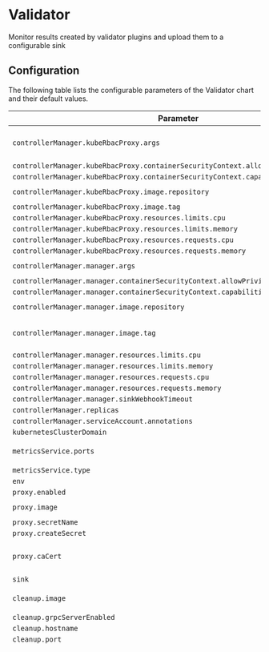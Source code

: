 
Validator
===========

Monitor results created by validator plugins and upload them to a configurable sink


## Configuration

The following table lists the configurable parameters of the Validator chart and their default values.

| Parameter                | Description             | Default        |
| ------------------------ | ----------------------- | -------------- |
| `controllerManager.kubeRbacProxy.args` |  | `["--secure-listen-address=0.0.0.0:8443", "--upstream=http://127.0.0.1:8080/", "--logtostderr=true", "--v=0"]` |
| `controllerManager.kubeRbacProxy.containerSecurityContext.allowPrivilegeEscalation` |  | `false` |
| `controllerManager.kubeRbacProxy.containerSecurityContext.capabilities.drop` |  | `["ALL"]` |
| `controllerManager.kubeRbacProxy.image.repository` |  | `"gcr.io/kubebuilder/kube-rbac-proxy"` |
| `controllerManager.kubeRbacProxy.image.tag` |  | `"v0.15.0"` |
| `controllerManager.kubeRbacProxy.resources.limits.cpu` |  | `"500m"` |
| `controllerManager.kubeRbacProxy.resources.limits.memory` |  | `"128Mi"` |
| `controllerManager.kubeRbacProxy.resources.requests.cpu` |  | `"5m"` |
| `controllerManager.kubeRbacProxy.resources.requests.memory` |  | `"64Mi"` |
| `controllerManager.manager.args` |  | `["--health-probe-bind-address=:8081", "--leader-elect"]` |
| `controllerManager.manager.containerSecurityContext.allowPrivilegeEscalation` |  | `false` |
| `controllerManager.manager.containerSecurityContext.capabilities.drop` |  | `["ALL"]` |
| `controllerManager.manager.image.repository` |  | `"quay.io/validator-labs/validator"` |
| `controllerManager.manager.image.tag` | x-release-please-version | `"v0.0.41"` |
| `controllerManager.manager.resources.limits.cpu` |  | `"500m"` |
| `controllerManager.manager.resources.limits.memory` |  | `"512Mi"` |
| `controllerManager.manager.resources.requests.cpu` |  | `"10m"` |
| `controllerManager.manager.resources.requests.memory` |  | `"64Mi"` |
| `controllerManager.manager.sinkWebhookTimeout` |  | `"30s"` |
| `controllerManager.replicas` |  | `1` |
| `controllerManager.serviceAccount.annotations` |  | `{}` |
| `kubernetesClusterDomain` |  | `"cluster.local"` |
| `metricsService.ports` |  | `[{"name": "https", "port": 8443, "protocol": "TCP", "targetPort": "https"}]` |
| `metricsService.type` |  | `"ClusterIP"` |
| `env` |  | `[]` |
| `proxy.enabled` |  | `false` |
| `proxy.image` |  | `"quay.io/validator-labs/validator-certs-init:latest"` |
| `proxy.secretName` |  | `"proxy-cert"` |
| `proxy.createSecret` |  | `false` |
| `proxy.caCert` |  | `"-----BEGIN CERTIFICATE-----\n<your certificate content here>\n-----END CERTIFICATE-----\n"` |
| `sink` |  | `{}` |
| `cleanup.image` |  | `"gcr.io/spectro-images-public/release/spectro-cleanup:1.2.0"` |
| `cleanup.grpcServerEnabled` |  | `true` |
| `cleanup.hostname` |  | `"validator-cleanup-service"` |
| `cleanup.port` |  | `3006` |
| `plugins` |  | `[{"chart": {"name": "validator-plugin-aws", "repository": "https://validator-labs.github.io/validator-plugin-aws", "version": "v0.0.26"}, "values": "controllerManager:\n  kubeRbacProxy:\n    args:\n    - --secure-listen-address=0.0.0.0:8443\n    - --upstream=http://127.0.0.1:8080/\n    - --logtostderr=true\n    - --v=0\n    containerSecurityContext:\n      allowPrivilegeEscalation: false\n      capabilities:\n        drop:\n        - ALL\n    image:\n      repository: gcr.io/kubebuilder/kube-rbac-proxy\n      tag: v0.15.0\n    resources:\n      limits:\n        cpu: 500m\n        memory: 128Mi\n      requests:\n        cpu: 5m\n        memory: 64Mi\n  manager:\n    args:\n    - --health-probe-bind-address=:8081\n    - --leader-elect\n    containerSecurityContext:\n      allowPrivilegeEscalation: false\n      capabilities:\n        drop:\n        - ALL\n    image:\n      repository: quay.io/validator-labs/validator-plugin-aws\n      tag: v0.0.26\n    resources:\n      limits:\n        cpu: 500m\n        memory: 128Mi\n      requests:\n        cpu: 10m\n        memory: 64Mi\n  replicas: 1\n  serviceAccount:\n    annotations: {}\nkubernetesClusterDomain: cluster.local\nmetricsService:\n  ports:\n  - name: https\n    port: 8443\n    protocol: TCP\n    targetPort: https\n  type: ClusterIP\nauth:\n  # Option 1: Leave secret undefined for implicit auth (node instance IAM role, IMDSv2, etc.)\n  # Option 2: Create a secret via pluginSecrets (see below). Note: secretName and pluginSecrets.aws.secretName must match.\n  # Option 3: Specify the name of a preexisting secret in your target cluster and leave pluginSecrets.aws undefined.\n  #\n  secret: {}  # Delete these curly braces if you're specifying secretName!\n    # secretName: aws-creds\n\n  # Override the service account used by AWS validator (optional, could be used for IMDSv2 on EKS)\n  # WARNING: the chosen service account must include all RBAC privileges found in the AWS plugin template:\n  #          https://github.com/validator-labs/validator-plugin-aws/blob/main/chart/validator-plugin-aws/templates/manager-rbac.yaml\n  serviceAccountName: \"\""}, {"chart": {"name": "validator-plugin-azure", "repository": "https://validator-labs.github.io/validator-plugin-azure", "version": "v0.0.11"}, "values": "controllerManager:\n  kubeRbacProxy:\n    args:\n    - --secure-listen-address=0.0.0.0:8443\n    - --upstream=http://127.0.0.1:8080/\n    - --logtostderr=true\n    - --v=0\n    containerSecurityContext:\n      allowPrivilegeEscalation: false\n      capabilities:\n        drop:\n        - ALL\n    image:\n      repository: gcr.io/kubebuilder/kube-rbac-proxy\n      tag: v0.15.0\n    resources:\n      limits:\n        cpu: 500m\n        memory: 128Mi\n      requests:\n        cpu: 5m\n        memory: 64Mi\n  manager:\n    args:\n    - --health-probe-bind-address=:8081\n    - --leader-elect\n    containerSecurityContext:\n      allowPrivilegeEscalation: false\n      capabilities:\n        drop:\n        - ALL\n    image:\n      repository: quay.io/validator-labs/validator-plugin-azure\n      tag: v0.0.11\n    resources:\n      limits:\n        cpu: 500m\n        memory: 128Mi\n      requests:\n        cpu: 10m\n        memory: 64Mi\n    # Optionally specify a volumeMount to mount a volume containing a private key\n    # to leverage Azure Service principal with certificate authentication.\n    volumeMounts: []\n  replicas: 1\n  serviceAccount:\n    annotations: {}\n  # Optionally specify a volume containing a private key to leverage Azure Service\n  # principal with certificate authentication.\n  volumes: []\nkubernetesClusterDomain: cluster.local\nmetricsService:\n  ports:\n  - name: https\n    port: 8443\n    protocol: TCP\n    targetPort: https\n  type: ClusterIP\nauth:\n  # Option 1: Leave secret undefined for WorkloadIdentityCredential authentication.\n  # Option 2: Create a secret via pluginSecrets (see below). Note: secretName and pluginSecrets.azure.secretName must match.\n  # Option 3: Specify the name of a preexisting secret in your target cluster and leave pluginSecrets.azure undefined.\n  #\n  secret: {}  # Delete these curly braces if you're specifying secretName!\n    # secretName: azure-creds\n\n  # Override the service account used by Azure validator (optional, could be used for WorkloadIdentityCredentials on AKS)\n  # WARNING: the chosen service account must include all RBAC privileges found in the Azure plugin template:\n  #          https://github.com/validator-labs/validator-plugin-aws/blob/main/chart/validator-plugin-azure/templates/manager-rbac.yaml\n  serviceAccountName: \"\""}, {"chart": {"name": "validator-plugin-vsphere", "repository": "https://validator-labs.github.io/validator-plugin-vsphere", "version": "v0.0.22"}, "values": "controllerManager:\n  kubeRbacProxy:\n    args:\n    - --secure-listen-address=0.0.0.0:8443\n    - --upstream=http://127.0.0.1:8080/\n    - --logtostderr=true\n    - --v=0\n    containerSecurityContext:\n      allowPrivilegeEscalation: false\n      capabilities:\n        drop:\n        - ALL\n    image:\n      repository: gcr.io/kubebuilder/kube-rbac-proxy\n      tag: v0.15.0\n    resources:\n      limits:\n        cpu: 500m\n        memory: 128Mi\n      requests:\n        cpu: 5m\n        memory: 64Mi\n  manager:\n    args:\n    - --health-probe-bind-address=:8081\n    - --leader-elect\n    containerSecurityContext:\n      allowPrivilegeEscalation: false\n      capabilities:\n        drop:\n        - ALL\n    image:\n      repository: quay.io/validator-labs/validator-plugin-vsphere\n      tag: v0.0.22\n    resources:\n      limits:\n        cpu: 500m\n        memory: 128Mi\n      requests:\n        cpu: 10m\n        memory: 64Mi\n  replicas: 1\n  serviceAccount:\n    annotations: {}\nkubernetesClusterDomain: cluster.local\nmetricsService:\n  ports:\n  - name: https\n    port: 8443\n    protocol: TCP\n    targetPort: https\n  type: ClusterIP\nauth:\n  # Option 1: Create a secret via pluginSecrets (see below). Note: secretName and pluginSecrets.vSphere.secretName must match.\n  # Option 2: Specify the name of a preexisting secret in your target cluster and leave pluginSecrets.vSphere undefined.\n  secretName: vsphere-creds"}, {"chart": {"name": "validator-plugin-network", "repository": "https://validator-labs.github.io/validator-plugin-network", "version": "v0.0.16"}, "values": "controllerManager:\n  kubeRbacProxy:\n    args:\n    - --secure-listen-address=0.0.0.0:8443\n    - --upstream=http://127.0.0.1:8080/\n    - --logtostderr=true\n    - --v=0\n    containerSecurityContext:\n      allowPrivilegeEscalation: false\n      capabilities:\n        drop:\n        - ALL\n    image:\n      repository: gcr.io/kubebuilder/kube-rbac-proxy\n      tag: v0.15.0\n    resources:\n      limits:\n        cpu: 500m\n        memory: 128Mi\n      requests:\n        cpu: 5m\n        memory: 64Mi\n  manager:\n    args:\n    - --health-probe-bind-address=:8081\n    - --leader-elect\n    containerSecurityContext:\n      allowPrivilegeEscalation: true\n      capabilities:\n        add:\n        - NET_RAW\n        drop:\n        - ALL\n    image:\n      repository: quay.io/validator-labs/validator-plugin-network\n      tag: v0.0.16\n    resources:\n      limits:\n        cpu: 500m\n        memory: 128Mi\n      requests:\n        cpu: 10m\n        memory: 64Mi\n  replicas: 1\n  serviceAccount:\n    annotations: {}\nkubernetesClusterDomain: cluster.local\nmetricsService:\n  ports:\n  - name: https\n    port: 8443\n    protocol: TCP\n    targetPort: https\n  type: ClusterIP"}, {"chart": {"name": "validator-plugin-oci", "repository": "https://validator-labs.github.io/validator-plugin-oci", "version": "v0.0.10"}, "values": "controllerManager:\n  kubeRbacProxy:\n    args:\n    - --secure-listen-address=0.0.0.0:8443\n    - --upstream=http://127.0.0.1:8080/\n    - --logtostderr=true\n    - --v=0\n    containerSecurityContext:\n      allowPrivilegeEscalation: false\n      capabilities:\n        drop:\n        - ALL\n    image:\n      repository: gcr.io/kubebuilder/kube-rbac-proxy\n      tag: v0.15.0\n    resources:\n      limits:\n        cpu: 500m\n        memory: 128Mi\n      requests:\n        cpu: 5m\n        memory: 64Mi\n  manager:\n    args:\n    - --health-probe-bind-address=:8081\n    - --leader-elect\n    containerSecurityContext:\n      allowPrivilegeEscalation: false\n      capabilities:\n        drop:\n        - ALL\n    image:\n      repository: quay.io/validator-labs/validator-plugin-oci\n      tag: v0.0.10\n    resources:\n      limits:\n        cpu: 500m\n        memory: 128Mi\n      requests:\n        cpu: 10m\n        memory: 64Mi\n  replicas: 1\n  serviceAccount:\n    annotations: {}\nkubernetesClusterDomain: cluster.local\nmetricsService:\n  ports:\n  - name: https\n    port: 8443\n    protocol: TCP\n    targetPort: https\n  type: ClusterIP"}, {"chart": {"name": "validator-plugin-kubescape", "repository": "https://validator-labs.github.io/validator-plugin-kubescape", "version": "v0.0.3"}, "values": "controllerManager:\n  kubeRbacProxy:\n    args:\n    - --secure-listen-address=0.0.0.0:8443\n    - --upstream=http://127.0.0.1:8080/\n    - --logtostderr=true\n    - --v=0\n    containerSecurityContext:\n      allowPrivilegeEscalation: false\n      capabilities:\n        drop:\n        - ALL\n    image:\n      repository: gcr.io/kubebuilder/kube-rbac-proxy\n      tag: v0.15.0\n    resources:\n      limits:\n        cpu: 500m\n        memory: 128Mi\n      requests:\n        cpu: 5m\n        memory: 64Mi\n  manager:\n    args:\n    - --health-probe-bind-address=:8081\n    - --leader-elect\n    containerSecurityContext:\n      allowPrivilegeEscalation: false\n      capabilities:\n        drop:\n        - ALL\n    image:\n      repository: quay.io/validator-labs/validator-plugin-kubescape\n      tag: v0.0.3\n    resources:\n      limits:\n        cpu: 500m\n        memory: 128Mi\n      requests:\n        cpu: 10m\n        memory: 64Mi\n  replicas: 1\n  serviceAccount:\n    annotations: {}\nkubernetesClusterDomain: cluster.local\nmetricsService:\n  ports:\n  - name: https\n    port: 8443\n    protocol: TCP\n    targetPort: https\n  type: ClusterIP"}]` |
| `pluginSecrets.aws` | Don't forget to delete these curly braces if you're specifying credentials here! | `{}` |
| `pluginSecrets.azure` | Don't forget to delete these curly braces if you're specifying credentials here! | `{}` |
| `pluginSecrets.vSphere` | Don't forget to delete these curly braces if you're specifying credentials here! | `{}` |
| `pluginSecrets.oci.auth` | Don't forget to delete these square brackets if you're specifying credentials here! | `[]` |
| `pluginSecrets.oci.pubKeys` | Don't forget to delete these square brackets if you're specifying public keys here! | `[]` |



---
_Documentation generated by [Frigate](https://frigate.readthedocs.io)._

